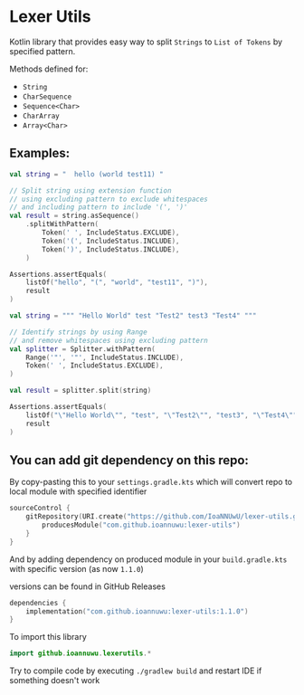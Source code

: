 # Lexer Utils

Kotlin library that provides easy way to split `Strings` to `List of Tokens` by
specified pattern.

Methods defined for:
* `String`
* `CharSequence`
* `Sequence<Char>`
* `CharArray`
* `Array<Char>`

## Examples:


```kotlin
val string = "  hello (world test11) "

// Split string using extension function
// using excluding pattern to exclude whitespaces
// and including pattern to include '(', ')'
val result = string.asSequence()
    .splitWithPattern(
        Token(' ', IncludeStatus.EXCLUDE),
        Token('(', IncludeStatus.INCLUDE),
        Token(')', IncludeStatus.INCLUDE),
    )

Assertions.assertEquals(
    listOf("hello", "(", "world", "test11", ")"),
    result
)
```

```kotlin
val string = """ "Hello World" test "Test2" test3 "Test4" """

// Identify strings by using Range
// and remove whitespaces using excluding pattern
val splitter = Splitter.withPattern(
    Range('"', '"', IncludeStatus.INCLUDE),
    Token(' ', IncludeStatus.EXCLUDE),
)

val result = splitter.split(string)

Assertions.assertEquals(
    listOf("\"Hello World\"", "test", "\"Test2\"", "test3", "\"Test4\""),
    result
)
```

## You can add git dependency on this repo:

By copy-pasting this to your `settings.gradle.kts` which will convert repo to local module with
specified identifier

```kotlin
sourceControl {
    gitRepository(URI.create("https://github.com/IoaNNUwU/lexer-utils.git/")) {
        producesModule("com.github.ioannuwu:lexer-utils")
    }
}
```

And by adding dependency on produced module in your `build.gradle.kts`
with specific version (as now `1.1.0`)

versions can be found in GitHub Releases
```kotlin
dependencies {
    implementation("com.github.ioannuwu:lexer-utils:1.1.0")
}
```
To import this library
```kotlin
import github.ioannuwu.lexerutils.*
```

Try to compile code by executing `./gradlew build` and restart IDE if something doesn't work
